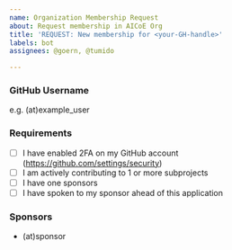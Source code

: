 ```yaml
---
name: Organization Membership Request
about: Request membership in AICoE Org
title: 'REQUEST: New membership for <your-GH-handle>'
labels: bot
assignees: @goern, @tumido

---
```


### GitHub Username
e.g. (at)example_user

### Requirements
- [ ] I have enabled 2FA on my GitHub account (https://github.com/settings/security)
- [ ] I am actively contributing to 1 or more subprojects
- [ ] I have one sponsors
- [ ] I have spoken to my sponsor ahead of this application

### Sponsors
- (at)sponsor
